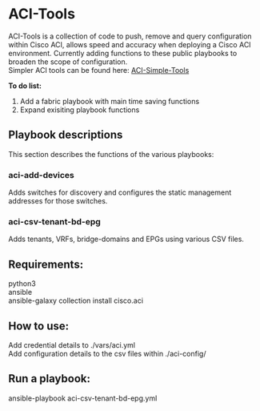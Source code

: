 # ACI-Tools  
ACI-Tools is a collection of code to push, remove and query configuration within Cisco ACI, allows speed and accuracy when deploying a Cisco ACI environment. Currently adding functions to these public playbooks to broaden the scope of configuration.  
Simpler ACI tools can be found here: [ACI-Simple-Tools](https://github.com/Timothy-Lloyd/aci-simple-tools "aci-simple-tools")  

**To do list:**  
1. Add a fabric playbook with main time saving functions
2. Expand exisiting playbook functions

## Playbook descriptions
This section describes the functions of the various playbooks:  
### aci-add-devices
Adds switches for discovery and configures the static management addresses for those switches.  
### aci-csv-tenant-bd-epg
Adds tenants, VRFs, bridge-domains and EPGs using various CSV files.  

## Requirements:
python3  
ansible  
ansible-galaxy collection install cisco.aci  

## How to use:
Add credential details to ./vars/aci.yml  
Add configuration details to the csv files within ./aci-config/  

## Run a playbook:
ansible-playbook aci-csv-tenant-bd-epg.yml  
